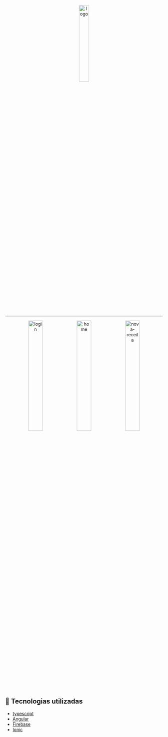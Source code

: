 
<div align="center" >
  <img src="https://user-images.githubusercontent.com/31930381/117555805-b10cdf00-b038-11eb-9729-dd39389451d5.png" alt="logo" height="25%" width="25%">
</div>

---

<div align="center" >
  <img src="https://user-images.githubusercontent.com/31930381/117555843-03e69680-b039-11eb-8a1a-60a81b97034c.png" alt="login" height="30%" width="30%">
  <img src="https://user-images.githubusercontent.com/31930381/117555842-034e0000-b039-11eb-9ee0-b6348839ba1b.png" alt="home" height="30%" width="30%">
  <img src="https://user-images.githubusercontent.com/31930381/117555877-617ae300-b039-11eb-9b90-a74cc31e8f4e.png" alt="nova-receita" height="30%" width="30%">
 
</div>

## :rocket: Tecnologias utilizadas

- [typescript](https://www.typescriptlang.org/)
- [Angular](https://angular.io/)
- [Firebase](https://firebase.google.com/)
- [Ionic](https://ionicframework.com/)
